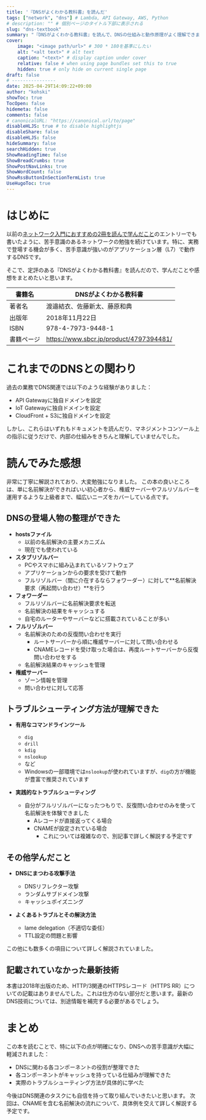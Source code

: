 ```yaml
---
title: '『DNSがよくわかる教科書』を読んだ'
tags: ["network", "dns"] # Lambda, API Gateway, AWS, Python
# description: "" # 個別ページのタイトル下部に表示される
slug: "dns-textbook"
summary: "『DNSがよくわかる教科書』を読んで、DNSの仕組みと動作原理がよく理解できました" # 
cover:
    image: "<image path/url>" # 300 * 180を基準にしたい
    alt: "<alt text>" # alt text
    caption: "<text>" # display caption under cover
    relative: false # when using page bundles set this to true
    hidden: true # only hide on current single page
draft: false
# ----------------
date: 2025-04-29T14:09:22+09:00
author: "kohski"
showToc: true
TocOpen: false
hidemeta: false
comments: false
# canonicalURL: "https://canonical.url/to/page"
disableHLJS: true # to disable highlightjs
disableShare: false
disableHLJS: false
hideSummary: false
searchHidden: true
ShowReadingTime: false
ShowBreadCrumbs: true
ShowPostNavLinks: true
ShowWordCount: false
ShowRssButtonInSectionTermList: true
UseHugoToc: true
---
```


# はじめに

以前の[ネットワーク入門におすすめの2冊を読んで学んだこと](https://kohski.dev/tech/network-entry-book/)のエントリーでも書いたように、苦手意識のあるネットワークの勉強を続けています。特に、実務で登場する機会が多く、苦手意識が強いのがアプリケーション層（L7）で動作するDNSです。

そこで、定評のある『DNSがよくわかる教科書』を読んだので、学んだことや感想をまとめたいと思います。


| 書籍名 | DNSがよくわかる教科書 |
| --- | --- |
| 著者名 | 渡邉結衣、佐藤新太、藤原和典 |
| 出版年 | 2018年11月22日 |
| ISBN | 978-4-7973-9448-1 |
| 書籍ページ | https://www.sbcr.jp/product/4797394481/ |

# これまでのDNSとの関わり

過去の業務でDNS関連では以下のような経験がありました：

- API Gatewayに独自ドメインを設定
- IoT Gatewayに独自ドメインを設定
- CloudFront + S3に独自ドメインを設定

しかし、これらはいずれもドキュメントを読んだり、マネジメントコンソール上の指示に従うだけで、内部の仕組みをきちんと理解していませんでした。

# 読んでみた感想

非常に丁寧に解説されており、大変勉強になりました。
この本の良いところは、単に名前解決ができればいい初心者から、権威サーバーやフルリゾルバーを運用するような上級者まで、幅広いニーズをカバーしている点です。

## DNSの登場人物の整理ができた

- **hostsファイル**
    - 以前の名前解決の主要メカニズム
    - 現在でも使われている
- **スタブリゾルバー**
    - PCやスマホに組み込まれているソフトウェア
    - アプリケーションからの要求を受けて動作
    - フルリゾルバー（間に介在するならフォワーダー）に対して**名前解決要求（再起問い合わせ）**を行う
- **フォワーダー**
    - フルリゾルバーに名前解決要求を転送
    - 名前解決の結果をキャッシュする
    - 自宅のルーターやサーバーなどに搭載されていることが多い
- **フルリゾルバー**
    - 名前解決のための反復問い合わせを実行
        - ルートサーバーから順に権威サーバーに対して問い合わせる
        - CNAMEレコードを受け取った場合は、再度ルートサーバーから反復問い合わせをする
    - 名前解決結果のキャッシュを管理
- **権威サーバー**
    - ゾーン情報を管理
    - 問い合わせに対して応答

## トラブルシューティング方法が理解できた

- **有用なコマンドラインツール**
    - `dig`
    - `drill`
    - `kdig`
    - `nslookup`
    - など
    - Windowsの一部環境では`nslookup`が使われていますが、`dig`の方が機能が豊富で推奨されています

- **実践的なトラブルシューティング**
    - 自分がフルリゾルバーになったつもりで、反復問い合わせのみを使って名前解決を体験できました
        - Aレコードが直接返ってくる場合
        - CNAMEが設定されている場合
            - これについては複雑なので、別記事で詳しく解説する予定です

## その他学んだこと

- **DNSにまつわる攻撃手法**
    - DNSリフレクター攻撃
    - ランダムサブドメイン攻撃
    - キャッシュポイズニング
    
- **よくあるトラブルとその解決方法**
    - lame delegation（不適切な委任）
    - TTL設定の問題と影響

この他にも数多くの項目について詳しく解説されていました。

## 記載されていなかった最新技術

本書は2018年出版のため、HTTP/3関連のHTTPSレコード（HTTPS RR）についての記載はありませんでした。これは仕方のない部分だと思います。最新のDNS技術については、別途情報を補完する必要があるでしょう。

# まとめ

この本を読むことで、特に以下の点が明確になり、DNSへの苦手意識が大幅に軽減されました：

- DNSに関わる各コンポーネントの役割が整理できた
- 各コンポーネントがキャッシュを持っている仕組みが理解できた
- 実際のトラブルシューティング方法が具体的に学べた

今後はDNS関連のタスクにも自信を持って取り組んでいきたいと思います。
次回は、CNAMEを含む名前解決の流れについて、具体例を交えて詳しく解説する予定です。
